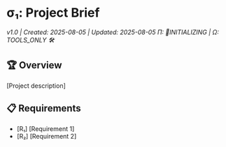 # σ₁: Project Brief
*v1.0 | Created: 2025-08-05 | Updated: 2025-08-05*
*Π: 🚧INITIALIZING | Ω: TOOLS_ONLY 🛠️*

## 🏆 Overview
[Project description]

## 📋 Requirements
- [R₁] [Requirement 1]
- [R₂] [Requirement 2]